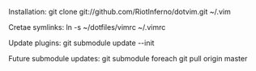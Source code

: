 Installation:
   git clone git://github.com/RiotInferno/dotvim.git ~/.vim

Cretae symlinks:
   ln -s ~/dotfiles/vimrc ~/.vimrc

Update plugins:
   git submodule update --init

Future submodule updates:
   git submodule foreach git pull origin master
 

